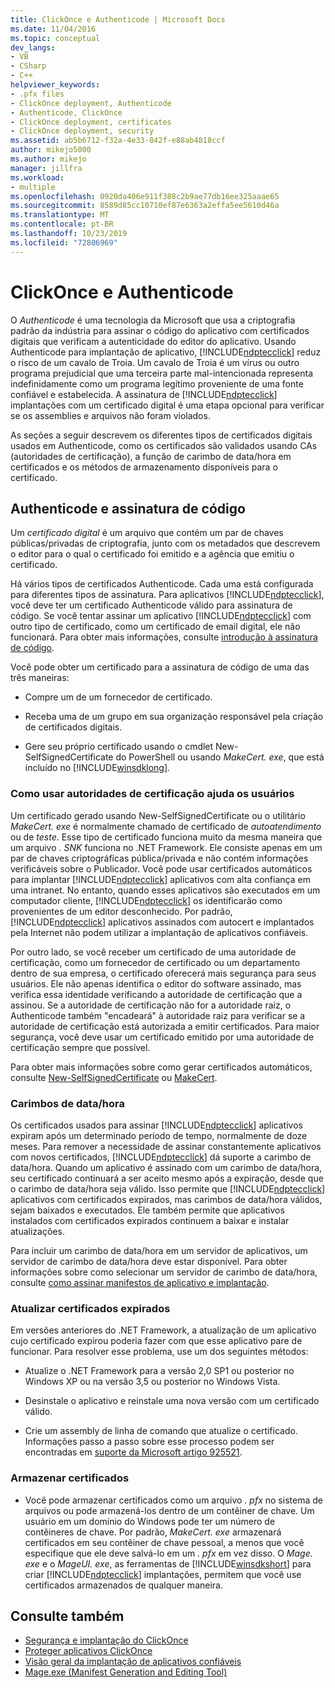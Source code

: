 ```yaml
---
title: ClickOnce e Authenticode | Microsoft Docs
ms.date: 11/04/2016
ms.topic: conceptual
dev_langs:
- VB
- CSharp
- C++
helpviewer_keywords:
- .pfx files
- ClickOnce deployment, Authenticode
- Authenticode, ClickOnce
- ClickOnce deployment, certificates
- ClickOnce deployment, security
ms.assetid: ab5b6712-f32a-4e33-842f-e88ab4818ccf
author: mikejo5000
ms.author: mikejo
manager: jillfra
ms.workload:
- multiple
ms.openlocfilehash: 0920da406e911f388c2b9ae77db16ee325aaae65
ms.sourcegitcommit: 8589d85cc10710ef87e6363a2effa5ee5610d46a
ms.translationtype: MT
ms.contentlocale: pt-BR
ms.lasthandoff: 10/23/2019
ms.locfileid: "72806969"
---
```

# <a name="clickonce-and-authenticode"></a>ClickOnce e Authenticode
O *Authenticode* é uma tecnologia da Microsoft que usa a criptografia padrão da indústria para assinar o código do aplicativo com certificados digitais que verificam a autenticidade do editor do aplicativo. Usando Authenticode para implantação de aplicativo, [!INCLUDE[ndptecclick](../deployment/includes/ndptecclick_md.md)] reduz o risco de um cavalo de Troia. Um cavalo de Troia é um vírus ou outro programa prejudicial que uma terceira parte mal-intencionada representa indefinidamente como um programa legítimo proveniente de uma fonte confiável e estabelecida. A assinatura de [!INCLUDE[ndptecclick](../deployment/includes/ndptecclick_md.md)] implantações com um certificado digital é uma etapa opcional para verificar se os assemblies e arquivos não foram violados.

 As seções a seguir descrevem os diferentes tipos de certificados digitais usados em Authenticode, como os certificados são validados usando CAs (autoridades de certificação), a função de carimbo de data/hora em certificados e os métodos de armazenamento disponíveis para o certificado.

## <a name="authenticode-and-code-signing"></a>Authenticode e assinatura de código
 Um *certificado digital* é um arquivo que contém um par de chaves públicas/privadas de criptografia, junto com os metadados que descrevem o editor para o qual o certificado foi emitido e a agência que emitiu o certificado.

 Há vários tipos de certificados Authenticode. Cada uma está configurada para diferentes tipos de assinatura. Para aplicativos [!INCLUDE[ndptecclick](../deployment/includes/ndptecclick_md.md)], você deve ter um certificado Authenticode válido para assinatura de código. Se você tentar assinar um aplicativo [!INCLUDE[ndptecclick](../deployment/includes/ndptecclick_md.md)] com outro tipo de certificado, como um certificado de email digital, ele não funcionará. Para obter mais informações, consulte [introdução à assinatura de código](/windows/desktop/seccrypto/cryptography-tools).

 Você pode obter um certificado para a assinatura de código de uma das três maneiras:

- Compre um de um fornecedor de certificado.

- Receba uma de um grupo em sua organização responsável pela criação de certificados digitais.

- Gere seu próprio certificado usando o cmdlet New-SelfSignedCertificate do PowerShell ou usando *MakeCert. exe*, que está incluído no [!INCLUDE[winsdklong](../deployment/includes/winsdklong_md.md)].

### <a name="how-using-certificate-authorities-helps-users"></a>Como usar autoridades de certificação ajuda os usuários
 Um certificado gerado usando New-SelfSignedCertificate ou o utilitário *MakeCert. exe* é normalmente chamado de certificado de *autoatendimento* ou de *teste*. Esse tipo de certificado funciona muito da mesma maneira que um arquivo *. SNK* funciona no .NET Framework. Ele consiste apenas em um par de chaves criptográficas pública/privada e não contém informações verificáveis sobre o Publicador. Você pode usar certificados automáticos para implantar [!INCLUDE[ndptecclick](../deployment/includes/ndptecclick_md.md)] aplicativos com alta confiança em uma intranet. No entanto, quando esses aplicativos são executados em um computador cliente, [!INCLUDE[ndptecclick](../deployment/includes/ndptecclick_md.md)] os identificarão como provenientes de um editor desconhecido. Por padrão, [!INCLUDE[ndptecclick](../deployment/includes/ndptecclick_md.md)] aplicativos assinados com autocert e implantados pela Internet não podem utilizar a implantação de aplicativos confiáveis.

 Por outro lado, se você receber um certificado de uma autoridade de certificação, como um fornecedor de certificado ou um departamento dentro de sua empresa, o certificado oferecerá mais segurança para seus usuários. Ele não apenas identifica o editor do software assinado, mas verifica essa identidade verificando a autoridade de certificação que a assinou. Se a autoridade de certificação não for a autoridade raiz, o Authenticode também "encadeará" à autoridade raiz para verificar se a autoridade de certificação está autorizada a emitir certificados. Para maior segurança, você deve usar um certificado emitido por uma autoridade de certificação sempre que possível.

 Para obter mais informações sobre como gerar certificados automáticos, consulte [New-SelfSignedCertificate](https://technet.microsoft.com/itpro/powershell/windows/pkiclient/new-selfsignedcertificate) ou [MakeCert](/windows/desktop/SecCrypto/makecert).

### <a name="timestamps"></a>Carimbos de data/hora
 Os certificados usados para assinar [!INCLUDE[ndptecclick](../deployment/includes/ndptecclick_md.md)] aplicativos expiram após um determinado período de tempo, normalmente de doze meses. Para remover a necessidade de assinar constantemente aplicativos com novos certificados, [!INCLUDE[ndptecclick](../deployment/includes/ndptecclick_md.md)] dá suporte a carimbo de data/hora. Quando um aplicativo é assinado com um carimbo de data/hora, seu certificado continuará a ser aceito mesmo após a expiração, desde que o carimbo de data/hora seja válido. Isso permite que [!INCLUDE[ndptecclick](../deployment/includes/ndptecclick_md.md)] aplicativos com certificados expirados, mas carimbos de data/hora válidos, sejam baixados e executados. Ele também permite que aplicativos instalados com certificados expirados continuem a baixar e instalar atualizações.

 Para incluir um carimbo de data/hora em um servidor de aplicativos, um servidor de carimbo de data/hora deve estar disponível. Para obter informações sobre como selecionar um servidor de carimbo de data/hora, consulte [como assinar manifestos de aplicativo e implantação](../ide/how-to-sign-application-and-deployment-manifests.md).

### <a name="update-expired-certificates"></a>Atualizar certificados expirados
 Em versões anteriores do .NET Framework, a atualização de um aplicativo cujo certificado expirou poderia fazer com que esse aplicativo pare de funcionar. Para resolver esse problema, use um dos seguintes métodos:

- Atualize o .NET Framework para a versão 2,0 SP1 ou posterior no Windows XP ou na versão 3,5 ou posterior no Windows Vista.

- Desinstale o aplicativo e reinstale uma nova versão com um certificado válido.

- Crie um assembly de linha de comando que atualize o certificado. Informações passo a passo sobre esse processo podem ser encontradas em [suporte da Microsoft artigo 925521](https://support.microsoft.com/help/925521).

### <a name="store-certificates"></a>Armazenar certificados

- Você pode armazenar certificados como um arquivo *. pfx* no sistema de arquivos ou pode armazená-los dentro de um contêiner de chave. Um usuário em um domínio do Windows pode ter um número de contêineres de chave. Por padrão, *MakeCert. exe* armazenará certificados em seu contêiner de chave pessoal, a menos que você especifique que ele deve salvá-lo em um *. pfx* em vez disso. O *Mage. exe* e o *MageUI. exe*, as ferramentas de [!INCLUDE[winsdkshort](../debugger/debug-interface-access/includes/winsdkshort_md.md)] para criar [!INCLUDE[ndptecclick](../deployment/includes/ndptecclick_md.md)] implantações, permitem que você use certificados armazenados de qualquer maneira.

## <a name="see-also"></a>Consulte também
- [Segurança e implantação do ClickOnce](../deployment/clickonce-security-and-deployment.md)
- [Proteger aplicativos ClickOnce](../deployment/securing-clickonce-applications.md)
- [Visão geral da implantação de aplicativos confiáveis](../deployment/trusted-application-deployment-overview.md)
- [Mage.exe (Manifest Generation and Editing Tool)](/dotnet/framework/tools/mage-exe-manifest-generation-and-editing-tool)
